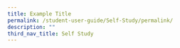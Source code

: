 ```yaml
---
title: Example Title
permalink: /student-user-guide/Self-Study/permalink/
description: ""
third_nav_title: Self Study
---
```

